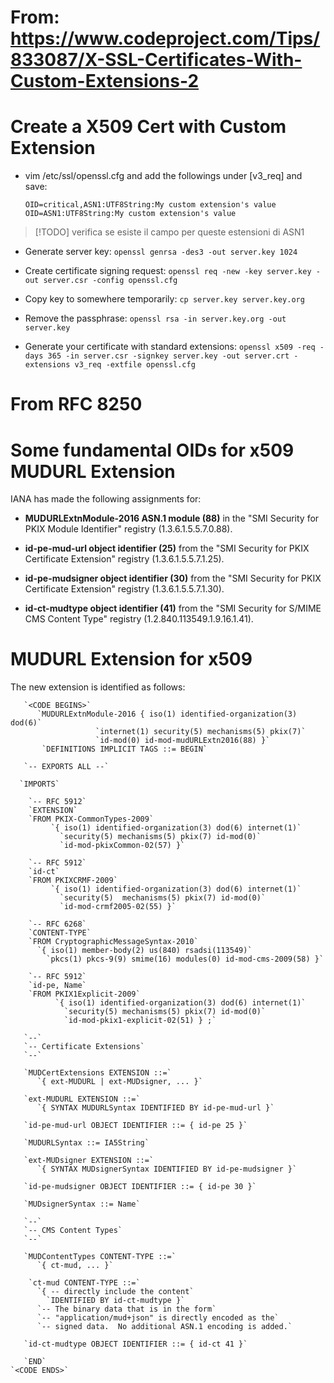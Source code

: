 
# From: https://www.codeproject.com/Tips/833087/X-SSL-Certificates-With-Custom-Extensions-2
# Create a X509 Cert with Custom Extension

  - vim /etc/ssl/openssl.cfg and add the followings under [v3_req] and save:
  
		OID=critical,ASN1:UTF8String:My custom extension's value
		OID=ASN1:UTF8String:My custom extension's value

>[!TODO] verifica se esiste il campo per queste estensioni di ASN1

  -  Generate server key: 
				    `openssl genrsa -des3 -out server.key 1024`
  
  -  Create certificate signing request: 
			`openssl req -new -key server.key -out server.csr -config openssl.cfg`

  - Copy key to somewhere temporarily: 
					    `cp server.key server.key.org`
  
  -  Remove the passphrase: 
					    `openssl rsa -in server.key.org -out server.key`

  -  Generate your certificate with standard extensions: 
		  `openssl x509 -req -days 365 -in server.csr -signkey server.key -out server.crt -extensions v3_req -extfile openssl.cfg`


# From RFC 8250


# Some fundamental OIDs for x509 MUDURL Extension

IANA has made the following assignments for:
-   **MUDURLExtnModule-2016 ASN.1 module (88)** in the "SMI Security
      for PKIX Module Identifier" registry (1.3.6.1.5.5.7.0.88).

-  **id-pe-mud-url object identifier (25)** from the "SMI Security for
      PKIX Certificate Extension" registry (1.3.6.1.5.5.7.1.25).

-   **id-pe-mudsigner object identifier (30)** from the "SMI Security for
      PKIX Certificate Extension" registry (1.3.6.1.5.5.7.1.30).

-   **id-ct-mudtype object identifier (41)** from the "SMI Security for
      S/MIME CMS Content Type" registry (1.2.840.113549.1.9.16.1.41).


# MUDURL Extension for x509

The new extension is identified as follows:

	   `<CODE BEGINS>`
	      `MUDURLExtnModule-2016 { iso(1) identified-organization(3) dod(6)`
	                   `internet(1) security(5) mechanisms(5) pkix(7)`
	                   `id-mod(0) id-mod-mudURLExtn2016(88) }`
	       `DEFINITIONS IMPLICIT TAGS ::= BEGIN`

       `-- EXPORTS ALL --`

      `IMPORTS`

        `-- RFC 5912`
        `EXTENSION`
        `FROM PKIX-CommonTypes-2009`
             `{ iso(1) identified-organization(3) dod(6) internet(1)`
               `security(5) mechanisms(5) pkix(7) id-mod(0)`
               `id-mod-pkixCommon-02(57) }`

        `-- RFC 5912`
        `id-ct`
        `FROM PKIXCRMF-2009`
             `{ iso(1) identified-organization(3) dod(6) internet(1)`
               `security(5)  mechanisms(5) pkix(7) id-mod(0)`
               `id-mod-crmf2005-02(55) }`

        `-- RFC 6268`
        `CONTENT-TYPE`
        `FROM CryptographicMessageSyntax-2010`
          `{ iso(1) member-body(2) us(840) rsadsi(113549)`
            `pkcs(1) pkcs-9(9) smime(16) modules(0) id-mod-cms-2009(58) }`

        `-- RFC 5912`
        `id-pe, Name`
        `FROM PKIX1Explicit-2009`
              `{ iso(1) identified-organization(3) dod(6) internet(1)`
                `security(5) mechanisms(5) pkix(7) id-mod(0)`
                `id-mod-pkix1-explicit-02(51) } ;`

       `--`
       `-- Certificate Extensions`
       `--`

       `MUDCertExtensions EXTENSION ::=`
          `{ ext-MUDURL | ext-MUDsigner, ... }`

       `ext-MUDURL EXTENSION ::=` 
          `{ SYNTAX MUDURLSyntax IDENTIFIED BY id-pe-mud-url }`

       `id-pe-mud-url OBJECT IDENTIFIER ::= { id-pe 25 }`

       `MUDURLSyntax ::= IA5String`

       `ext-MUDsigner EXTENSION ::=`
          `{ SYNTAX MUDsignerSyntax IDENTIFIED BY id-pe-mudsigner }`

       `id-pe-mudsigner OBJECT IDENTIFIER ::= { id-pe 30 }`

       `MUDsignerSyntax ::= Name`

       `--`
       `-- CMS Content Types`
       `--`

       `MUDContentTypes CONTENT-TYPE ::=`
          `{ ct-mud, ... }`

        `ct-mud CONTENT-TYPE ::=`
          `{ -- directly include the content`
            `IDENTIFIED BY id-ct-mudtype }`
          `-- The binary data that is in the form`
          `-- "application/mud+json" is directly encoded as the`
          `-- signed data.  No additional ASN.1 encoding is added.`

       `id-ct-mudtype OBJECT IDENTIFIER ::= { id-ct 41 }`

       `END`
   	`<CODE ENDS>`
